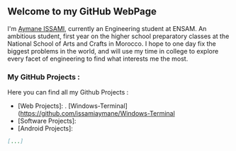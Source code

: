 ## Welcome to my GitHub WebPage

I'm [Aymane ISSAMI](https://issamiaymane.com), currently an Engineering student at ENSAM. An ambitious student, first year on the higher school preparatory classes at the National School of Arts and Crafts in Morocco. I hope to one day fix the biggest problems in the world, and will use my time in college to explore every facet of engineering to find what interests me the most.

### My GitHub Projects :

Here you can find all my Github Projects :

- [Web Projects]:
    . [Windows-Terminal](https://github.com/issamiaymane/Windows-Terminal
- [Software Projects]: 
- [Android Projects]:

```markdown
[...]
```
